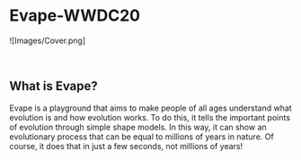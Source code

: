 # Evape-WWDC20
![Images/Cover.png]

&nbsp;

## What is Evape?
Evape is a playground that aims to make people of all ages understand what evolution is and how evolution works. To do this, it tells the important points of evolution through simple shape models. In this way, it can show an evolutionary process that can be equal to millions of years in nature. Of course, it does that in just a few seconds, not millions of years!
